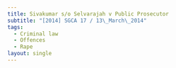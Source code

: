 ```yaml
---
title: Sivakumar s/o Selvarajah v Public Prosecutor
subtitle: "[2014] SGCA 17 / 13\_March\_2014"
tags:
  - Criminal law
  - Offences
  - Rape
layout: single
---
```


